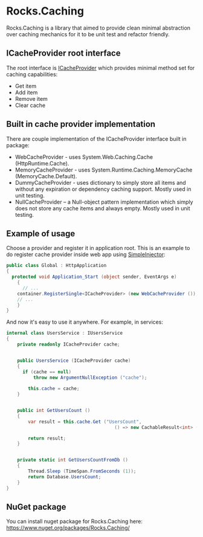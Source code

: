 Rocks.Caching
=============

Rocks.Caching is a library that aimed to provide clean minimal abstraction over caching mechanics for it to be unit test and refactor friendly.

## ICacheProvider root interface
The root interface is [ICacheProvider](https://github.com/MichaelLogutov/Rocks.Caching/blob/master/src/Rocks.Caching/ICacheProvider.cs) which provides minimal method set for caching capabilities:

* Get item
* Add item
* Remove item
* Clear cache

## Built in cache provider implementation
There are couple implementation of the ICacheProvider interface built in package:
* WebCacheProvider - uses System.Web.Caching.Cache (HttpRuntime.Cache).
* MemoryCacheProvider - uses System.Runtime.Caching.MemoryCache (MemoryCache.Default).
* DummyCacheProvider - uses dictionary to simply store all items and without any expiration or dependency caching support. Mostly used in unit testing.
* NullCacheProvider – a Null-object pattern implementation which simply does not store any cache items and always empty. Mostly used in unit testing.

## Example of usage
Choose a provider and register it in application root. This is an example to do register cache provider inside web app using [SimpleInjector](https://simpleinjector.codeplex.com/):
```csharp
public class Global : HttpApplication
{
  protected void Application_Start (object sender, EventArgs e)
	{
	  // ...
  	container.RegisterSingle<ICacheProvider> (new WebCacheProvider ());
  	// ...
	}
}

```

And now it's easy to use it anywhere. For example, in services:

```csharp
internal class UsersService : IUsersService
{
	private readonly ICacheProvider cache;


	public UsersService (ICacheProvider cache)
	{
	  if (cache == null)
		  throw new ArgumentNullException ("cache");
		  
		this.cache = cache;
	}


	public int GetUsersCount ()
	{
		var result = this.cache.Get ("UsersCount",
			                            () => new CachableResult<int> (GetUsersCountFromDb (), new CachingParameters (TimeSpan.FromMinutes (15))));

		return result;
	}


	private static int GetUsersCountFromDb ()
	{
		Thread.Sleep (TimeSpan.FromSeconds (1));
		return Database.UsersCount;
	}
}
```

## NuGet package
You can install nuget package for Rocks.Caching here: https://www.nuget.org/packages/Rocks.Caching/
